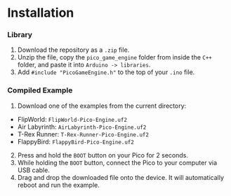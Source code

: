 # Installation

### Library
1. Download the repository as a `.zip` file.
2. Unzip the file, copy the `pico_game_engine` folder from inside the `C++` folder, and paste it into `Arduino -> libraries`.
3. Add `#include "PicoGameEngine.h"` to the top of your `.ino` file.

### Compiled Example
1. Download one of the examples from the current directory:
- FlipWorld: `FlipWorld-Pico-Engine.uf2`
- Air Labyrinth: `AirLabyrinth-Pico-Engine.uf2`
- T-Rex Runner: `T-Rex-Runner-Pico-Engine.uf2`
- FlappyBird: `FlappyBird-Pico-Engine.uf2`
2. Press and hold the `BOOT` button on your Pico for 2 seconds.
3. While holding the `BOOT` button, connect the Pico to your computer via USB cable.
4. Drag and drop the downloaded file onto the device. It will automatically reboot and run the example.